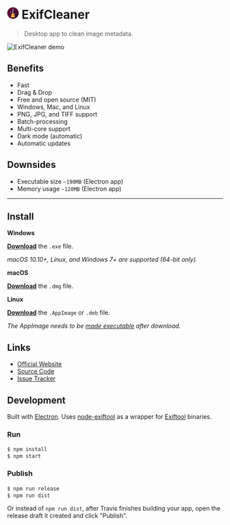 # <img src="static/icon.png" height=27 alt="ExifCleaner Logo"> ExifCleaner

> Desktop app to clean image metadata.

![ExifCleaner demo](https://user-images.githubusercontent.com/28652/71770980-f04e8b80-2f2b-11ea-90f1-4393ec57adc0.gif)

## Benefits

- Fast
- Drag & Drop
- Free and open source (MIT)
- Windows, Mac, and Linux
- PNG, JPG, and TIFF support
- Batch-processing
- Multi-core support
- Dark mode (automatic)
- Automatic updates

## Downsides

- Executable size `~190MB` (Electron app)
- Memory usage `~120MB` (Electron app)

---

## Install

**Windows**

[**Download**](https://github.com/szTheory/exifcleaner/releases/latest) the `.exe` file.

_macOS 10.10+, Linux, and Windows 7+ are supported (64-bit only)._

**macOS**

[**Download**](https://github.com/szTheory/exifcleaner/releases/latest) the `.dmg` file.

**Linux**

[**Download**](https://github.com/szTheory/exifcleaner/releases/latest) the `.AppImage` or `.deb` file.

_The AppImage needs to be [made executable](http://discourse.appimage.org/t/how-to-make-an-appimage-executable/80) after download._

## Links

- [Official Website](https://exifcleaner.com)
- [Source Code](https://github.com/szTheory/exifcleaner)
- [Issue Tracker](https://github.com/szTheory/exifcleaner/issues)

## Development

Built with [Electron](https://electronjs.org). Uses [node-exiftool](https://www.npmjs.com/package/node-exiftool) as a wrapper for [Exiftool](https://exiftool.org/) binaries.

### Run

```
$ npm install
$ npm start
```

### Publish

```
$ npm run release
$ npm run dist
```

Or instead of `npm run dist`, after Travis finishes building your app, open the release draft it created and click "Publish".
